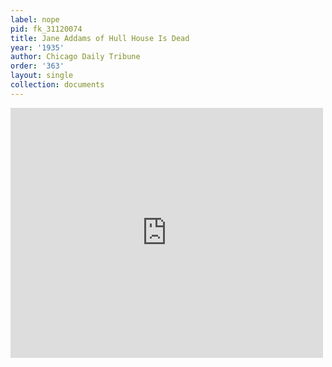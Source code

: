 ```yaml
---
label: nope
pid: fk_31120074
title: Jane Addams of Hull House Is Dead
year: '1935'
author: Chicago Daily Tribune
order: '363'
layout: single
collection: documents
---
```

<iframe src="https://northwestern.app.box.com/embed/s/vet96swrl9n4oqitck4yvhe8g01vkrrp?sortColumn=date&view=list" width="500" height="400" frameborder="0" allowfullscreen webkitallowfullscreen msallowfullscreen></iframe>
